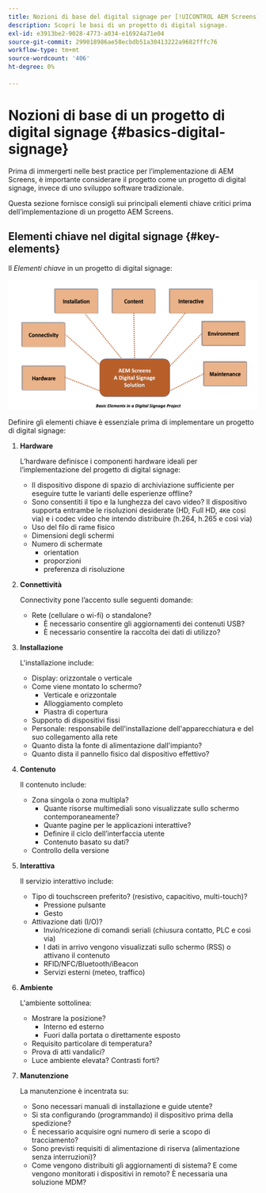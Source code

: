 ```yaml
---
title: Nozioni di base del digital signage per [!UICONTROL AEM Screens]
description: Scopri le basi di un progetto di digital signage.
exl-id: e3913be2-9028-4773-a034-e16924a71e04
source-git-commit: 299018986ae58ecbdb51a30413222a9682fffc76
workflow-type: tm+mt
source-wordcount: '406'
ht-degree: 0%

---
```


# Nozioni di base di un progetto di digital signage {#basics-digital-signage}

Prima di immergerti nelle best practice per l’implementazione di AEM Screens, è importante considerare il progetto come un progetto di digital signage, invece di uno sviluppo software tradizionale.

Questa sezione fornisce consigli sui principali elementi chiave critici prima dell’implementazione di un progetto AEM Screens.

## Elementi chiave nel digital signage {#key-elements}

Il *Elementi chiave* in un progetto di digital signage:

![](/help/assets/Elements-Revised.png)

Definire gli elementi chiave è essenziale prima di implementare un progetto di digital signage:

1. **Hardware**

   L’hardware definisce i componenti hardware ideali per l’implementazione del progetto di digital signage:
   * Il dispositivo dispone di spazio di archiviazione sufficiente per eseguire tutte le varianti delle esperienze offline?
   * Sono consentiti il tipo e la lunghezza del cavo video? Il dispositivo supporta entrambe le risoluzioni desiderate (HD, Full HD, `4K`e così via) e i codec video che intendo distribuire (h.264, h.265 e così via)
   * Uso del filo di rame fisico
   * Dimensioni degli schermi
   * Numero di schermate
      * orientation
      * proporzioni
      * preferenza di risoluzione

1. **Connettività**

   Connectivity pone l’accento sulle seguenti domande:
   * Rete (cellulare o wi-fi) o standalone?
      * È necessario consentire gli aggiornamenti dei contenuti USB?
      * È necessario consentire la raccolta dei dati di utilizzo?

1. **Installazione**

   L&#39;installazione include:
   * Display: orizzontale o verticale
   * Come viene montato lo schermo?
      * Verticale e orizzontale
      * Alloggiamento completo
      * Piastra di copertura
   * Supporto di dispositivi fissi
   * Personale: responsabile dell&#39;installazione dell&#39;apparecchiatura e del suo collegamento alla rete
   * Quanto dista la fonte di alimentazione dall&#39;impianto?
   * Quanto dista il pannello fisico dal dispositivo effettivo?

1. **Contenuto**

   Il contenuto include:
   * Zona singola o zona multipla?
      * Quante risorse multimediali sono visualizzate sullo schermo contemporaneamente?
      * Quante pagine per le applicazioni interattive?
      * Definire il ciclo dell’interfaccia utente
      * Contenuto basato su dati?
   * Controllo della versione

1. **Interattiva**

   Il servizio interattivo include:
   * Tipo di touchscreen preferito? (resistivo, capacitivo, multi-touch)?
      * Pressione pulsante
      * Gesto
   * Attivazione dati (I/O)?
      * Invio/ricezione di comandi seriali (chiusura contatto, PLC e così via)
      * I dati in arrivo vengono visualizzati sullo schermo (RSS) o attivano il contenuto
      * RFID/NFC/Bluetooth/iBeacon
      * Servizi esterni (meteo, traffico)

1. **Ambiente**

   L&#39;ambiente sottolinea:
   * Mostrare la posizione?
      * Interno ed esterno
      * Fuori dalla portata o direttamente esposto
   * Requisito particolare di temperatura?
   * Prova di atti vandalici?
   * Luce ambiente elevata? Contrasti forti?

1. **Manutenzione**

   La manutenzione è incentrata su:

   * Sono necessari manuali di installazione e guide utente?
   * Si sta configurando (programmando) il dispositivo prima della spedizione?
   * È necessario acquisire ogni numero di serie a scopo di tracciamento?
   * Sono previsti requisiti di alimentazione di riserva (alimentazione senza interruzioni)?
   * Come vengono distribuiti gli aggiornamenti di sistema? E come vengono monitorati i dispositivi in remoto? È necessaria una soluzione MDM?
